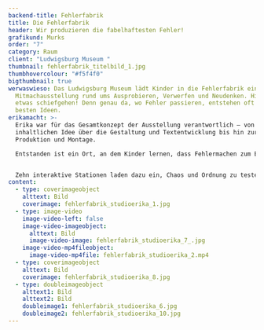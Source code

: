 ```yaml
---
backend-title: Fehlerfabrik
title: Die Fehlerfabrik
header: Wir produzieren die fabelhaftesten Fehler!
grafikund: Murks
order: "7"
category: Raum
client: "Ludwigsburg Museum "
thumbnail: fehlerfabrik_titelbild_1.jpg
thumbhovercolour: "#f5f4f0"
bigthumbnail: true
werwaswieso: Das Ludwigsburg Museum lädt Kinder in die Fehlerfabrik ein – eine
  Mitmachausstellung rund ums Ausprobieren, Verwerfen und Neudenken. Hier darf
  etwas schiefgehen! Denn genau da, wo Fehler passieren, entstehen oft die
  besten Ideen.
erikamacht: >-
  Erika war für das Gesamtkonzept der Ausstellung verantwortlich – von der
  inhaltlichen Idee über die Gestaltung und Textentwicklung bis hin zur
  Produktion und Montage.

  Entstanden ist ein Ort, an dem Kinder lernen, dass Fehlermachen zum Erfinden dazugehört – und dass man manchmal einfach den Mut braucht, nochmal von vorn anzufangen.


  Zehn interaktive Stationen laden dazu ein, Chaos und Ordnung zu testen, eigene Regeln zu erfinden und den Mut zum Weitermachen zu entdecken: Blumenbeete neu bestücken, Türme mit verrückten Regeln bauen, mit einem Roboter tanzen, den Weg durch den Pups-Parcours finden, Neues aus Kaputtem zusammensetzen, am Fließband Fantasietiere herstellen, blind Bilder kleben oder Entschuldigungen stempeln – überall darf probiert, getüftelt und gelacht werden.
content:
  - type: coverimageobject
    alttext: Bild
    coverimage: fehlerfabrik_studioerika_1.jpg
  - type: image-video
    image-video-left: false
    image-video-imageobject:
      alttext: Bild
      image-video-image: fehlerfabrik_studioerika_7_.jpg
    image-video-mp4fileobject:
      image-video-mp4file: fehlerfabrik_studioerika_2.mp4
  - type: coverimageobject
    alttext: Bild
    coverimage: fehlerfabrik_studioerika_8.jpg
  - type: doubleimageobject
    alttext1: Bild
    alttext2: Bild
    doubleimage1: fehlerfabrik_studioerika_6.jpg
    doubleimage2: fehlerfabrik_studioerika_10.jpg
---
```

